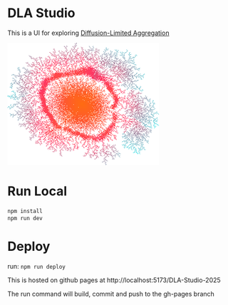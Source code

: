 DLA Studio
===========

This is a UI for exploring [Diffusion-Limited Aggregation](https://en.wikipedia.org/wiki/Diffusion-limited_aggregation)

![example of an image generated using this tool](./public/example-1.png)


# Run Local

```
npm install
npm run dev
```

# Deploy

run: `npm run deploy` 

This is hosted on github pages at http://localhost:5173/DLA-Studio-2025

The run command will build, commit and push to the gh-pages branch


